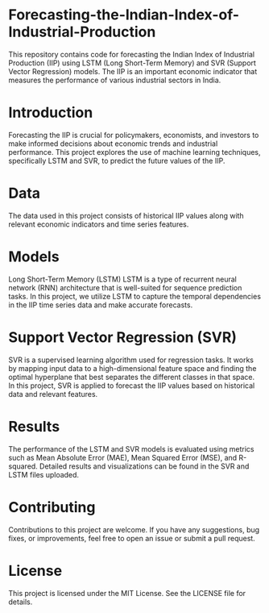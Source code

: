 # Forecasting-the-Indian-Index-of-Industrial-Production
This repository contains code for forecasting the Indian Index of Industrial Production (IIP) using LSTM (Long Short-Term Memory) and SVR (Support Vector Regression) models. The IIP is an important economic indicator that measures the performance of various industrial sectors in India.

# Introduction
Forecasting the IIP is crucial for policymakers, economists, and investors to make informed decisions about economic trends and industrial performance. This project explores the use of machine learning techniques, specifically LSTM and SVR, to predict the future values of the IIP.

# Data
The data used in this project consists of historical IIP values along with relevant economic indicators and time series features.

# Models
Long Short-Term Memory (LSTM)
LSTM is a type of recurrent neural network (RNN) architecture that is well-suited for sequence prediction tasks. In this project, we utilize LSTM to capture the temporal dependencies in the IIP time series data and make accurate forecasts.

# Support Vector Regression (SVR)
SVR is a supervised learning algorithm used for regression tasks. It works by mapping input data to a high-dimensional feature space and finding the optimal hyperplane that best separates the different classes in that space. In this project, SVR is applied to forecast the IIP values based on historical data and relevant features.

# Results
The performance of the LSTM and SVR models is evaluated using metrics such as Mean Absolute Error (MAE), Mean Squared Error (MSE), and R-squared. Detailed results and visualizations can be found in the SVR and LSTM files uploaded.

# Contributing
Contributions to this project are welcome. If you have any suggestions, bug fixes, or improvements, feel free to open an issue or submit a pull request.

# License
This project is licensed under the MIT License. See the LICENSE file for details.

